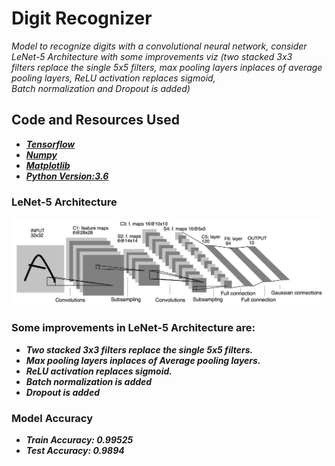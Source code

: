 # Digit Recognizer

*Model to recognize digits with a convolutional neural network, consider LeNet-5 Architecture with some improvements viz (two stacked 3x3 <br>
filters replace the single 5x5 filters, max pooling layers inplaces of average pooling layers, ReLU activation replaces sigmoid, <br>
Batch normalization and Dropout is added)*

## Code and Resources Used 
* ***[Tensorflow](https://www.tensorflow.org/)***
* ***[Numpy](https://numpy.org/)***
* ***[Matplotlib](https://matplotlib.org/)***
* ***[Python Version:3.6](https://www.python.org/downloads/release/python-360/)*** 

### LeNet-5 Architecture

<p align="center">
  <img src="https://github.com/tripathivenkteshwar/digit-recognizer/blob/master/img/LeNet%205.png">
</p>

### Some improvements in LeNet-5 Architecture are:
* ***Two stacked 3x3 filters replace the single 5x5 filters.***
* ***Max pooling layers inplaces of Average pooling layers.***
* ***ReLU activation replaces sigmoid.***
* ***Batch normalization is added***
* ***Dropout is added***

### Model Accuracy
* ***Train Accuracy: 0.99525***
* ***Test Accuracy: 0.9894***

